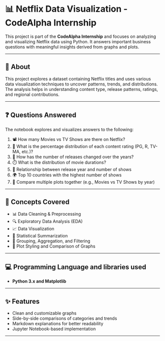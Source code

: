 # 📊 Netflix Data Visualization - CodeAlpha Internship

This project is part of the **CodeAlpha Internship** and focuses on analyzing and visualizing Netflix data using Python. It answers important business questions with meaningful insights derived from graphs and plots.

---

## 📖 About

This project explores a dataset containing Netflix titles and uses various data visualization techniques to uncover patterns, trends, and distributions. The analysis helps in understanding content type, release patterns, ratings, and regional contributions.

---

## ❓ Questions Answered

The notebook explores and visualizes answers to the following:

1. 📽️ How many Movies vs TV Shows are there on Netflix?  
2. 🎯 What is the percentage distribution of each content rating (PG, R, TV-MA, etc.)?  
3. 📆 How has the number of releases changed over the years?  
4. ⏱️ What is the distribution of movie durations?  
5. 🔄 Relationship between release year and number of shows  
6. 🌍 Top 10 countries with the highest number of shows  
7. 🧩 Compare multiple plots together (e.g., Movies vs TV Shows by year)

---

## 🧠 Concepts Covered

- 📊 Data Cleaning & Preprocessing
- 🔍 Exploratory Data Analysis (EDA)
- 📈 Data Visualization
- 🧮 Statistical Summarization
- 🔢 Grouping, Aggregation, and Filtering
- 🎨 Plot Styling and Comparison of Graphs

---

## 💻 Programming Language and libraries used 

- **Python 3.x and Matplotlib**

---

## ✨ Features

- Clean and customizable graphs
- Side-by-side comparisons of categories and trends
- Markdown explanations for better readability
- Jupyter Notebook-based implementation

---
